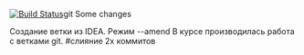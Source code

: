 [![Build Status](https://travis-ci.com/DarkoRockk/job4j_threads.svg?branch=master)](https://travis-ci.com/DarkoRockk/job4j_threads)git 
Some changes

Создание ветки из IDEA.
Режим --amend
В курсе производилась работа с ветками git.
#слияние 2х коммитов